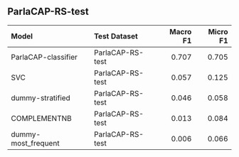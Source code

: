 ## ParlaCAP-RS-test

| Model               | Test Dataset     |   Macro F1 |   Micro F1 |
|:--------------------|:-----------------|-----------:|-----------:|
| ParlaCAP-classifier | ParlaCAP-RS-test |      0.707 |      0.705 |
| SVC                 | ParlaCAP-RS-test |      0.057 |      0.125 |
| dummy-stratified    | ParlaCAP-RS-test |      0.046 |      0.058 |
| COMPLEMENTNB        | ParlaCAP-RS-test |      0.013 |      0.084 |
| dummy-most_frequent | ParlaCAP-RS-test |      0.006 |      0.066 |